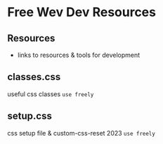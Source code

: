 
# Free Wev Dev Resources

## Resources   
- links to resources & tools for development

## classes.css

 useful css classes
`use freely`

## setup.css

css setup file & custom-css-reset 2023
`use freely`
